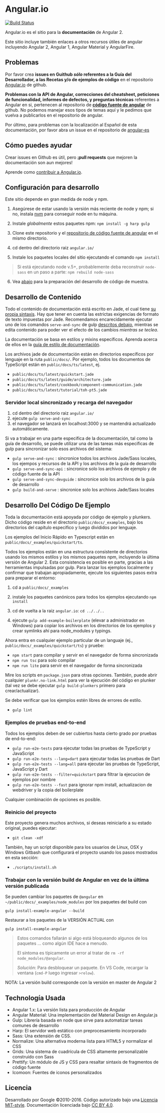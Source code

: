 # Angular.io
[![Build Status][travis-badge]][travis-badge-url]

Angular.io es el sitio para la **documentación** de Angular 2.

Este sitio incluye también enlaces a otros recursos útiles de angular incluyendo
Angular 2, Angular 1, Angular Material y AngularFire.

## Problemas

Por favor crea **issues en Guithub _sólo_ referentes a la Guía del Desarrollador, a las Recetas y/o de ejemplos de código** en el
repositorio [Angular.io](https://github.com/angular/angular.io/issues) de github.

**Problemas con la API de Angular, correcciones del cheatsheet, peticiones de funcionalidad, informes de defectos, y preguntas técnicas** referentes a Angular en si,
pertenecen al repositorio de [**código fuente de angular**](https://github.com/angular/angular/issues) de github.
No podemos manejar esos tipos de temas aquí y le pedimos que vuelva a publicarlos en el repositorio de angular.

Por último, para problemas con la localización al Español de esta documentación, por favor abra un issue en el repositorio de [angular-es](https://github.com/angular/angular-es)

## Cómo puedes ayudar

Crear issues en Github es útil, pero ¡**pull requests** que mejoren la documentación son aun mejores!

Aprende como [contribuir a Angular.io](https://github.com/angular/angular.js/blob/master/CONTRIBUTING.md).

## Configuración para desarrollo
Este sitio depende en gran medida de node y npm.

1. Asegúrese de estar usando la versión más reciente de node y npm;
si no, instala [nvm](https://github.com/creationix/nvm) para conseguir node en tu máquina.

2. Instale *globalmente* estos paquetes npm: `npm install -g harp gulp`

3. Clone este repositorio y el [repositorio de código fuente de angular](https://github.com/angular/angular) en el mismo directorio.

4. cd dentro del directorio raiz `angular.io/`

5. Instale los paquetes locales del sitio ejecutando el comando `npm install`
> Si está ejecutando node v.5+, probablemente deba reconstruir `node-sass` en un paso a parte: `npm rebuild node-sass`

6. Vea [abajo](#desarrollo-de-código-muestra) para la preparación del desarrollo de código de muestra.

## Desarrollo de Contenido
Todo el contenido de documentación está escrito en Jade, el cual tiene [su propia sintaxis](http://jade-lang.com/reference/).
Hay que tener en cuenta las estrictas exigencias de formato de texto impuestas por Jade.
Recomendamos encarecidamente ejecutar uno de los comandos `serve-and-sync` de gulp [descritos debajo](#serve-and-sync),
mientras se edita contenido para poder ver el efecto de los cambios *mientras se teclea*. 

La documentación se basa en estilos y mixins específicos.
Aprenda acerca de ellos en la [guía de estilo de documentación](https://angular.io/docs/ts/latest/styleguide.html).

Los archivos jade de documentación están en directorios específicos por lenguaje en la ruta `public/docs/`.
Por ejemplo, todos los documentos de TypeScript están en `public/docs/ts/latest`, ej.
- `public/docs/ts/latest/quickstart.jade`
- `public/docs/ts/latest/guide/architecture.jade`
- `public/docs/ts/latest/cookbook/component-communication.jade`
- `public/docs/ts/latest/tutorial/toh-pt5.jade`

### Servidor local sincronizado y recarga del navegador
1. cd dentro del directorio raiz `angular.io/`
1. ejecute `gulp serve-and-sync`
1. el navegador se lanzará en localhost:3000 y se mantendrá actualizado automáticamente.

<a id="serve-and-sync"></a>
Si va a trabajar en una parte especifica de la documentación, tal como la guía de desarrollo, se puede utilizar una de las tareas más especificas de gulp para sincronizar solo esos archivos del sistema:

* `gulp serve-and-sync` : sincronice todos los archivos Jade/Sass locales, los ejempos y recursos de la API y los archivos de la guía de desarrollo
* `gulp serve-and-sync-api` : sincronice solo los archivos de ejemplo y de código fuente de la API
* `gulp serve-and-sync-devguide` : sincronice solo los archivos de la guía de desarrollo
* `gulp build-and-serve` : sincronice solo los archivos Jade/Sass locales

## Desarrollo Del Código De Ejemplo

Toda la documentación está apoyada por código de ejemplo y plunkers.
Dicho código reside en el directorio `public/docs/_examples`, bajo los directorios del capítulo especifico y luego divididos por lenguaje.

Los ejemplos del Inicio Rápido en Typescript están en `public/docs/_examples/quickstart/ts`.

Todos los ejemplos están en una estructura consistente de directorios usando los mismos estilos y los mismos paquetes npm, incluyendo la última versión de Angular 2.
Esta consistencia es posible en parte, gracias a las herramientas impulsadas por gulp.
Para lanzar los ejemplos localmente y confirmar que trabajan apropiadamente,
ejecute los siguientes pasos extra para preparar el entorno:

1. cd a `public/docs/_examples`

1. instale los paquetes canónicos para todos los ejemplos ejecutando `npm install`

1. cd de vuelta a la raiz `angular.io`: `cd ../../..`

1. ejecute `gulp add-example-boilerplate` (elevar a administrador en Windows)
para copiar los archivos en los directorios de los ejemplos y crear symlinks ahí para node_modules y typings.

Ahora entra en cualquier ejemplo particular de un languaje (ej., `public/docs/_examples/quickstart/ts`) y pruebe:
- `npm start`  para compilar y servir en el navegador de forma sincronizada
- `npm run tsc` para solo compilar
- `npm run lite` para servir en el navegador de forma sincronizada

Mire los scripts en `package.json` para otras opciones.
También, puede abrir cualquier `plunkr.no-link.html` para ver la ejecución del código en plunker
(tal vez se debe ejecutar `gulp build-plunkers` primero para crear/actualizar).

Se debe verificar que los ejemplos estén libres de errores de estilo.
- `gulp lint`

### Ejemplos de pruebas end-to-end

Todos los ejemplos deben de ser cubiertos hasta cierto grado por pruebas de end-to-end:
- `gulp run-e2e-tests` para ejecutar todas las pruebas de TypeScript y JavaScript
- `gulp run-e2e-tests --lang=dart` para ejecutar todas las pruebas de Dart
- `gulp run-e2e-tests --lang=all` para ejecutar las pruebas de TypeScript, JavaScript y Dart
- `gulp run-e2e-tests --filter=quickstart` para filtrar la ejecucion de ejemplos por nombre
- `gulp run-e2e-tests --fast` para ignorar npm install, actualizacion de webdriver y la copia del boilerplate

Cualquier combinación de opciones es posible.

### Reinicio del proyecto
Este proyecto genera muchos archivos, si deseas reiniciarlo a su estado original, puedes ejecutar:

- `git clean -xdf`

También, hay un script disponible para los usuarios de Linux, OSX y Windows Gitbash que configurará el proyecto usando los pasos mostrados en esta sección:

- `./scripts/install.sh`

### Trabajar con la versión build de Angular en vez de la última versión publicada
Se pueden cambiar los paquetes de `@angular` en `~/public/docs/_examples/node_modules` por los paquetes del build con
```
gulp install-example-angular --build
```
Restaurar a los paquetes de la VERSIÓN ACTUAL con
```
gulp install-example-angular
```
>Estos comandos fallarán si algo está bloqueando algunos de los paquetes ... como algún IDE hace a menudo.
>
>El síntoma es típicamente un error al tratar de `rm -rf node_modules/@angular`.
>
>_Solución_: Para desbloquear un paquete. En VS Code, recargar la ventana (`cmd-P` luego ingresar `>relow`).

NOTA: La versión build corresponde con la versión en master de Angular 2


## Technología Usada
- Angular 1.x: La versión lista para producción de Angular
- Angular Material: Una implementación del Material Design en Angular.js
- Gulp: Librería basada en node que sirve para automatizar tareas comunes de desarrollo
- Harp: El servidor web estático con preprocesamiento incorporado
- Sass: Una extensión de CSS.
- Normalize: Una alternativa moderna lista para HTML5 y normalizar el CSS
- Grids: Una sistema de cuadrícula de CSS altamente personalizable construido con Sass
- Prettify: Un módulo de JS y CSS para resaltar sintaxis de fragmentos de código fuente
- Icomoon: Fuentes de iconos personalizados


## Licencia
Desarrollado por Google ©2010-2016. Código autorizado bajo una [Licencia MIT-style](https://github.com/angular.io/blob/master/LICENSE). Documentación licenciada bajo [CC BY 4.0](http://creativecommons.org/licenses/by/4.0/).

[travis-badge]: https://travis-ci.org/angular/angular.io.svg?branch=master
[travis-badge-url]: https://travis-ci.org/angular/angular.io

